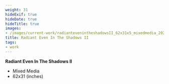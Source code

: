 ```yaml
---
weight: 31
hideExif: true
hideDate: true
hideTitle: true
images:
- /images/current-work/radiantevenintheshadowsII_62x31x5_mixedmedia_2024.jpg
title: Radiant Even In The Shadows II
tags:
- work
---
```

**Radiant Even In The Shadows II**
- Mixed Media
- 62x31 (inches)